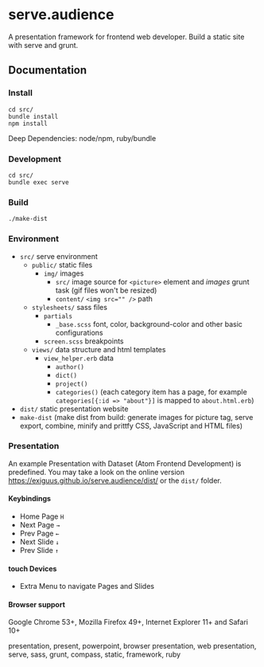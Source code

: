 # serve.audience
A presentation framework for frontend web developer. Build a static site with serve and grunt.

## Documentation

### Install

```console
cd src/
bundle install
npm install
```

Deep Dependencies: node/npm, ruby/bundle

### Development

```console
cd src/
bundle exec serve
```

### Build

```console
./make-dist
```

### Environment
- ```src/``` serve environment
  - ```public/``` static files
    - ```img/``` images
      - ```src/``` image source for ```<picture>``` element and *images* grunt task (gif files won't be resized)
      - ```content/``` ```<img src="" />``` path
  - ```stylesheets/``` sass files
    - ```partials```
      - ```_base.scss``` font, color, background-color and other basic configurations
    - ```screen.scss``` breakpoints
  - ```views/``` data structure and html templates
    - ```view_helper.erb``` data
      - ```author()```
      - ```dict()```
      - ```project()```
      - ```categories()``` (each category item has a page, for example ```categories[{:id => "about"}]``` is mapped to ```about.html.erb```)
- ```dist/``` static presentation website
- ```make-dist``` (make dist from build: generate images for picture tag, serve export, combine, minify and prittfy CSS, JavaScript and HTML files)

### Presentation
An example Presentation with Dataset (Atom Frontend Development) is predefined. You may take a look on the online version https://exiguus.github.io/serve.audience/dist/ or the ```dist/``` folder.
#### Keybindings
- Home Page ```H```
- Next Page ```→```
- Prev Page ```←```
- Next Slide ```↓```
- Prev Slide ```↑```

#### touch Devices
- Extra Menu to navigate Pages and Slides

#### Browser support
Google Chrome 53+, Mozilla Firefox 49+, Internet Explorer 11+ and Safari 10+

presentation, present, powerpoint, browser presentation, web presentation, serve, sass, grunt, compass, static, framework, ruby